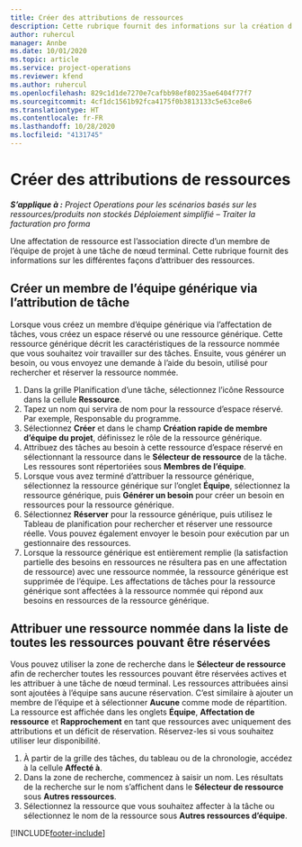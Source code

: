 ```yaml
---
title: Créer des attributions de ressources
description: Cette rubrique fournit des informations sur la création d’affectations de ressources génériques et nommées.
author: ruhercul
manager: Annbe
ms.date: 10/01/2020
ms.topic: article
ms.service: project-operations
ms.reviewer: kfend
ms.author: ruhercul
ms.openlocfilehash: 829c1d1de7270e7cafbb98ef80235ae6404f77f7
ms.sourcegitcommit: 4cf1dc1561b92fca4175f0b3813133c5e63ce8e6
ms.translationtype: HT
ms.contentlocale: fr-FR
ms.lasthandoff: 10/28/2020
ms.locfileid: "4131745"
---
```

# <a name="create-resource-assignments"></a>Créer des attributions de ressources

_**S’applique à :** Project Operations pour les scénarios basés sur les ressources/produits non stockés Déploiement simplifié – Traiter la facturation pro forma_


Une affectation de ressource est l’association directe d’un membre de l’équipe de projet à une tâche de nœud terminal. Cette rubrique fournit des informations sur les différentes façons d’attribuer des ressources.

## <a name="create-a-generic-team-member-through-task-assignment"></a>Créer un membre de l’équipe générique via l’attribution de tâche


Lorsque vous créez un membre d’équipe générique via l’affectation de tâches, vous créez un espace réservé ou une ressource générique. Cette ressource générique décrit les caractéristiques de la ressource nommée que vous souhaitez voir travailler sur des tâches. Ensuite, vous générer un besoin, ou vous envoyez une demande à l’aide du besoin, utilisé pour rechercher et réserver la ressource nommée.

1. Dans la grille Planification d’une tâche, sélectionnez l’icône Ressource dans la cellule **Ressource**.
2. Tapez un nom qui servira de nom pour la ressource d’espace réservé. Par exemple, Responsable du programme.
3. Sélectionnez **Créer** et dans le champ **Création rapide de membre d’équipe du projet**, définissez le rôle de la ressource générique.
4. Attribuez des tâches au besoin à cette ressource d’espace réservé en sélectionnant la ressource dans le **Sélecteur de ressource** de la tâche. Les ressoures sont répertoriées sous **Membres de l’équipe**.
5. Lorsque vous avez terminé d’attribuer la ressource générique, sélectionnez la ressource générique sur l’onglet **Équipe**, sélectionnez la ressource générique, puis **Générer un besoin** pour créer un besoin en ressources pour la ressource générique.
6. Sélectionnez **Réserver** pour la ressource générique, puis utilisez le Tableau de planification pour rechercher et réserver une ressource réelle. Vous pouvez également envoyer le besoin pour exécution par un gestionnaire des ressources.
7. Lorsque la ressource générique est entièrement remplie (la satisfaction partielle des besoins en ressources ne résultera pas en une affectation de ressource) avec une ressource nommée, la ressource générique est supprimée de l’équipe. Les affectations de tâches pour la ressource générique sont affectées à la ressource nommée qui répond aux besoins en ressources de la ressource générique.

## <a name="assign-a-named-resource-from-the-list-of-all-bookable-resources"></a>Attribuer une ressource nommée dans la liste de toutes les ressources pouvant être réservées

Vous pouvez utiliser la zone de recherche dans le **Sélecteur de ressource** afin de rechercher toutes les ressources pouvant être réservées actives et les attribuer à une tâche de nœud terminal. Les ressources attribuées ainsi sont ajoutées à l’équipe sans aucune réservation. C’est similaire à ajouter un membre de l’équipe et à sélectionner **Aucune** comme mode de répartition. La ressource est affichée dans les onglets **Équipe**, **Affectation de ressource** et **Rapprochement** en tant que ressources avec uniquement des attributions et un déficit de réservation. Réservez-les si vous souhaitez utiliser leur disponibilité.

1. À partir de la grille des tâches, du tableau ou de la chronologie, accédez à la cellule **Affecté à**.
2. Dans la zone de recherche, commencez à saisir un nom. Les résultats de la recherche sur le nom s’affichent dans le **Sélecteur de ressource** sous **Autres ressources**.
3. Sélectionnez la ressource que vous souhaitez affecter à la tâche ou sélectionnez le nom de la ressource sous **Autres ressources d’équipe**.


[!INCLUDE[footer-include](../includes/footer-banner.md)]